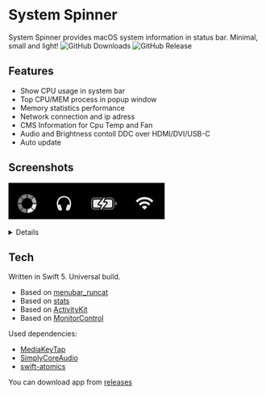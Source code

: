 # System Spinner

System Spinner provides macOS system information in status bar. Minimal, small and light!
![GitHub Downloads](https://img.shields.io/github/downloads/andrey-boomer/System-spinner/total)
![GitHub Release](https://img.shields.io/github/v/release/andrey-boomer/System-spinner)

## Features

- Show CPU usage in system bar
- Top CPU/MEM process in popup window
- Memory statistics performance
- Network connection and ip adress
- CMS Information for Cpu Temp and Fan
- Audio and Brightness contoll DDC over HDMI/DVI/USB-C
- Auto update

## Screenshots
![spinner](Pictures/spinner.jpg)

<details>
  
![menu](Pictures/main_menu.jpg)


![main_window](Pictures/main_window.jpg)


![spin_menu](Pictures/spin_menu.jpg)

</details>
  
## Tech

Written in Swift 5. Universal build.
- Based on [menubar_runcat](https://github.com/Kyome22/menubar_runcat)
- Based on [stats](https://github.com/exelban/stats)
- Based on [ActivityKit](https://github.com/Kyome22/ActivityKit)
- Based on [MonitorControl](https://github.com/MonitorControl/MonitorControl)

Used dependencies:
- [MediaKeyTap](https://github.com/the0neyouseek/MediaKeyTap)
- [SimplyCoreAudio](https://github.com/rnine/SimplyCoreAudio)
- [swift-atomics](https://github.com/apple/swift-atomics)

You can download app from [releases](https://github.com/andrey-boomer/System-Spinner/releases)

